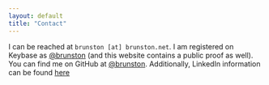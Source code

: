 ```yaml
---
layout: default
title: "Contact"
---
```


I can be reached at `brunston [at] brunston.net`. I am registered on Keybase as [@brunston](https://keybase.io/brunston) (and this website contains a public proof as well). You can find me on GitHub at [@brunston](https://github.com/brunston). Additionally, LinkedIn information can be found [here](https://linkedin.com/in/brunston)
